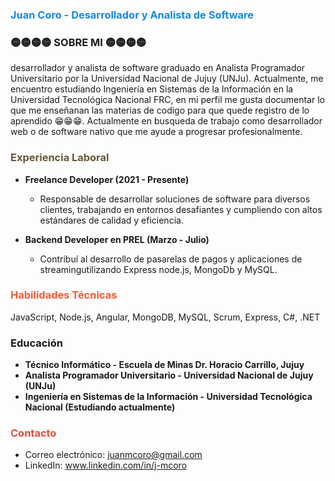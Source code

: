 ### <span style="color:#1589F0">Juan Coro - Desarrollador y Analista de Software</span>

### <span>  🟡🟡🟡🟡 SOBRE MI 🟡🟡🟡🟡</span>
desarrollador y analista de software graduado en Analista Programador Universitario por la Universidad Nacional de Jujuy (UNJu). Actualmente, me encuentro estudiando Ingeniería en Sistemas de la Información en la Universidad Tecnológica Nacional FRC, en mi perfil me gusta documentar lo que me enseñanan las materias de codigo para que quede registro de lo aprendido 😁😁😁.
Actualmente en busqueda de trabajo como desarrollador web o de software nativo que me ayude a progresar profesionalmente. 

### <span style="color:#685735">Experiencia Laboral</span>
- **Freelance Developer (2021 - Presente)**
  - Responsable de desarrollar soluciones de software para diversos clientes, trabajando en entornos desafiantes y cumpliendo con altos estándares de calidad y eficiencia.

- **Backend Developer en PREL (Marzo - Julio)**
  - Contribuí al desarrollo de pasarelas de pagos y aplicaciones de streamingutilizando Express node.js, MongoDb y MySQL.

 ### <span style="color:#FF5733">Habilidades Técnicas</span>
JavaScript, Node.js, Angular, MongoDB, MySQL, Scrum, Express, C#, .NET

### <span style="color:yelllow">Educación</span>
- **Técnico Informático - Escuela de Minas Dr. Horacio Carrillo, Jujuy**
- **Analista Programador Universitario - Universidad Nacional de Jujuy (UNJu)**
- **Ingeniería en Sistemas de la Información - Universidad Tecnológica Nacional (Estudiando actualmente)**

### <span style="color:#E74C3C">Contacto</span>
- Correo electrónico: juanmcoro@gmail.com
- LinkedIn: www.linkedin.com/in/j-mcoro

<!--
**JMReader/JMReader** is a ✨ _special_ ✨ repository because its `README.md` (this file) appears on your GitHub profile.

Here are some ideas to get you started:

- 🔭 I’m currently working on ...
- 🌱 I’m currently learning ...
- 👯 I’m looking to collaborate on ...
- 🤔 I’m looking for help with ...
- 💬 Ask me about ...
- 📫 How to reach me: ...
- 😄 Pronouns: ...
- ⚡ Fun fact: ...
-->
